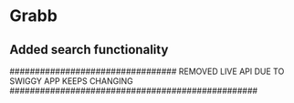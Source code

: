 # Grabb
## Added search functionality

################################# REMOVED LIVE API DUE TO SWIGGY APP KEEPS CHANGING #################################################
